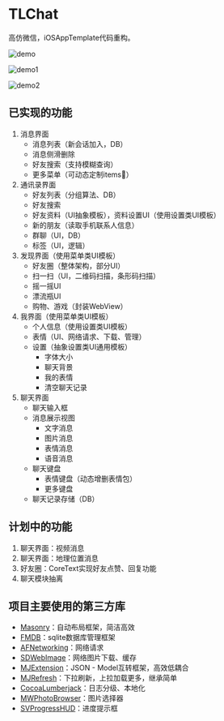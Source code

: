 # TLChat
高仿微信，iOSAppTemplate代码重构。

![demo](demo0.gif)

![demo1](demo1.gif)

![demo2](demo2.gif) 

## 已实现的功能
1. 消息界面
	* 消息列表（新会话加入，DB）
	* 消息侧滑删除
	* 好友搜索（支持模糊查询）
	* 更多菜单（可动态定制items）
2. 通讯录界面 
	* 好友列表（分组算法、DB）
	* 好友搜索
	* 好友资料（UI抽象模板），资料设置UI（使用设置类UI模板）
	* 新的朋友（读取手机联系人信息）
	* 群聊（UI，DB）
	* 标签（UI，逻辑）
3. 发现界面（使用菜单类UI模板）
	* 好友圈（整体架构，部分UI）
	* 扫一扫（UI，二维码扫描，条形码扫描）
	* 摇一摇UI
	* 漂流瓶UI
	* 购物、游戏（封装WebView）
4. 我界面（使用菜单类UI模板）
	* 个人信息（使用设置类UI模板）
	* 表情（UI、网络请求、下载、管理）
	* 设置（抽象设置类UI通用模板）
		* 字体大小
		* 聊天背景
		* 我的表情
		* 清空聊天记录
5. 聊天界面
	* 聊天输入框
	* 消息展示视图
		* 文字消息
		* 图片消息
		* 表情消息
		* 语音消息
	* 聊天键盘
		* 表情键盘（动态增删表情包）
		* 更多键盘
	* 聊天记录存储（DB）
	
## 计划中的功能
1. 聊天界面：视频消息
2. 聊天界面：地理位置消息
3. 好友圈：CoreText实现好友点赞、回复功能
4. 聊天模块抽离
		
## 项目主要使用的第三方库
* [Masonry](https://github.com/SnapKit/Masonry)：自动布局框架，简洁高效
* [FMDB](https://github.com/ccgus/fmdb)：sqlite数据库管理框架
* [AFNetworking](https://github.com/AFNetworking/AFNetworking)：网络请求
* [SDWebImage](https://github.com/rs/SDWebImage)：网络图片下载、缓存
* [MJExtension](https://github.com/CoderMJLee/MJExtension)：JSON - Model互转框架，高效低耦合
* [MJRefresh](https://github.com/CoderMJLee/MJRefresh)：下拉刷新，上拉加载更多，继承简单
* [CocoaLumberjack](https://github.com/CocoaLumberjack/CocoaLumberjack)：日志分级、本地化
* [MWPhotoBrowser](https://github.com/mwaterfall/MWPhotoBrowser)：图片选择器
* [SVProgressHUD](https://github.com/SVProgressHUD/SVProgressHUD)：进度提示框
